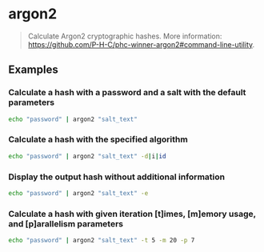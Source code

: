 # argon2

> Calculate Argon2 cryptographic hashes. More information: <https://github.com/P-H-C/phc-winner-argon2#command-line-utility>.

## Examples

### Calculate a hash with a password and a salt with the default parameters

```bash
echo "password" | argon2 "salt_text"
```

### Calculate a hash with the specified algorithm

```bash
echo "password" | argon2 "salt_text" -d|i|id
```

### Display the output hash without additional information

```bash
echo "password" | argon2 "salt_text" -e
```

### Calculate a hash with given iteration [t]imes, [m]emory usage, and [p]arallelism parameters

```bash
echo "password" | argon2 "salt_text" -t 5 -m 20 -p 7
```
